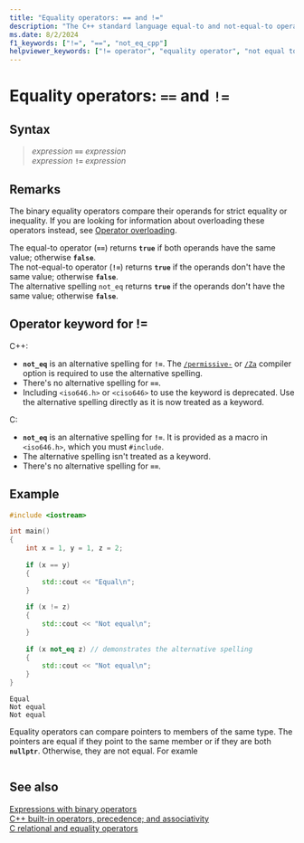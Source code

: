 ```yaml
---
title: "Equality operators: == and !="
description: "The C++ standard language equal-to and not-equal-to operator syntax and use."
ms.date: 8/2/2024
f1_keywords: ["!=", "==", "not_eq_cpp"]
helpviewer_keywords: ["!= operator", "equality operator", "not equal to comparison operator", "equality operator [C++], syntax", "== operator", "not_eq operator", "equal to operator"]
---
```

# Equality operators: `==` and `!=`

## Syntax

> *expression* **`==`** *expression*\
> *expression* **`!=`** *expression*

## Remarks

The binary equality operators compare their operands for strict equality or inequality. If you are looking for information about overloading these operators instead, see [Operator overloading](../cpp/overloading.md).

The equal-to operator (**`==`**) returns **`true`** if both operands have the same value; otherwise **`false`**.\
The not-equal-to operator (**`!=`**) returns **`true`** if the operands don't have the same value; otherwise **`false`**.\
The alternative spelling `not_eq` returns **`true`** if the operands don't have the same value; otherwise **`false`**.

## Operator keyword for !=

C++:
- **`not_eq`** is an alternative spelling for **`!=`**. The [`/permissive-`](../build/reference/permissive-standards-conformance.md) or [`/Za`](../build/reference/za-ze-disable-language-extensions.md) compiler option is required to use the alternative spelling.
- There's no alternative spelling for **`==`**.
- Including `<iso646.h>` or `<ciso646>` to use the keyword is deprecated. Use the alternative spelling directly as it is now treated as a keyword.

C:
- **`not_eq`** is an alternative spelling for **`!=`**. It is provided as a macro in `<iso646.h>`, which you must `#include`.
- The alternative spelling isn't treated as a keyword.
- There's no alternative spelling for **`==`**.

## Example

```cpp
#include <iostream>

int main()
{
    int x = 1, y = 1, z = 2;
    
    if (x == y)
    {
        std::cout << "Equal\n";
    }
    
    if (x != z)
    {
        std::cout << "Not equal\n";
    }
    
    if (x not_eq z) // demonstrates the alternative spelling
    {
        std::cout << "Not equal\n";
    }
}
```

```output
Equal
Not equal
Not equal
```

Equality operators can compare pointers to members of the same type. The pointers are equal if they point to the same member or if they are both **`nullptr`**. Otherwise, they are not equal.  For examle

```cpp

```

## See also

[Expressions with binary operators](../cpp/expressions-with-binary-operators.md)\
[C++ built-in operators, precedence; and associativity](../cpp/cpp-built-in-operators-precedence-and-associativity.md)\
[C relational and equality operators](../c-language/c-relational-and-equality-operators.md)
